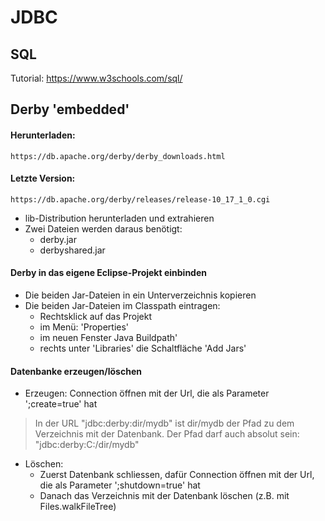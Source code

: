 # JDBC

## SQL

Tutorial: https://www.w3schools.com/sql/

## Derby 'embedded'

#### Herunterladen: 
  
  	https://db.apache.org/derby/derby_downloads.html

#### Letzte Version: 

	https://db.apache.org/derby/releases/release-10_17_1_0.cgi

- lib-Distribution herunterladen und extrahieren
- Zwei Dateien werden daraus benötigt:
    - derby.jar
    - derbyshared.jar

#### Derby in das eigene Eclipse-Projekt einbinden

- Die beiden Jar-Dateien in ein Unterverzeichnis kopieren
- Die beiden Jar-Dateien im Classpath eintragen:
    - Rechtsklick auf das Projekt
    - im Menü: 'Properties'
    - im neuen Fenster Java Buildpath'
    - rechts unter 'Libraries' die Schaltfläche 'Add Jars'

#### Datenbanke erzeugen/löschen

- Erzeugen: Connection öffnen mit der Url, die als Parameter ';create=true' hat

> In der URL "jdbc:derby:dir/mydb" ist dir/mydb der Pfad zu dem Verzeichnis mit der Datenbank. Der Pfad darf auch absolut sein: "jdbc:derby:C:/dir/mydb"

- Löschen: 
    - Zuerst Datenbank schliessen, dafür Connection öffnen mit der Url, die als Parameter ';shutdown=true' hat
    - Danach das Verzeichnis mit der Datenbank löschen (z.B. mit Files.walkFileTree)


